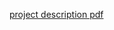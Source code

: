[project description pdf](https://github.com/progmartin/soen-357-mini-project/blob/main/MiniProject%20professor%20specification.pdf)

